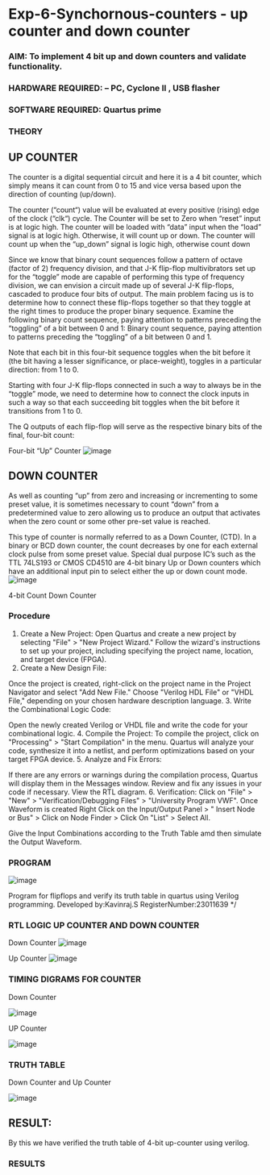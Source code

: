 # Exp-6-Synchornous-counters - up counter and down counter 
### AIM: To implement 4 bit up and down counters and validate  functionality.
### HARDWARE REQUIRED:  – PC, Cyclone II , USB flasher
### SOFTWARE REQUIRED:   Quartus prime
### THEORY 

## UP COUNTER 
The counter is a digital sequential circuit and here it is a 4 bit counter, which simply means it can count from 0 to 15 and vice versa based upon the direction of counting (up/down). 

The counter (“count“) value will be evaluated at every positive (rising) edge of the clock (“clk“) cycle.
The Counter will be set to Zero when “reset” input is at logic high.
The counter will be loaded with “data” input when the “load” signal is at logic high. Otherwise, it will count up or down.
The counter will count up when the “up_down” signal is logic high, otherwise count down

Since we know that binary count sequences follow a pattern of octave (factor of 2) frequency division, and that J-K flip-flop multivibrators set up for the “toggle” mode are capable of performing this type of frequency division, we can envision a circuit made up of several J-K flip-flops, cascaded to produce four bits of output.
The main problem facing us is to determine how to connect these flip-flops together so that they toggle at the right times to produce the proper binary sequence.
Examine the following binary count sequence, paying attention to patterns preceding the “toggling” of a bit between 0 and 1:
Binary count sequence, paying attention to patterns preceding the “toggling” of a bit between 0 and 1.

Note that each bit in this four-bit sequence toggles when the bit before it (the bit having a lesser significance, or place-weight), toggles in a particular direction: from 1 to 0.



 
 

Starting with four J-K flip-flops connected in such a way to always be in the “toggle” mode, we need to determine how to connect the clock inputs in such a way so that each succeeding bit toggles when the bit before it transitions from 1 to 0.

The Q outputs of each flip-flop will serve as the respective binary bits of the final, four-bit count:

 
 

Four-bit “Up” Counter
![image](https://user-images.githubusercontent.com/36288975/169644758-b2f4339d-9532-40c5-af40-8f4f8c942e2c.png)



## DOWN COUNTER 

As well as counting “up” from zero and increasing or incrementing to some preset value, it is sometimes necessary to count “down” from a predetermined value to zero allowing us to produce an output that activates when the zero count or some other pre-set value is reached.

This type of counter is normally referred to as a Down Counter, (CTD). In a binary or BCD down counter, the count decreases by one for each external clock pulse from some preset value. Special dual purpose IC’s such as the TTL 74LS193 or CMOS CD4510 are 4-bit binary Up or Down counters which have an additional input pin to select either the up or down count mode.
![image](https://user-images.githubusercontent.com/36288975/169644844-1a14e123-7228-4ed8-81a9-eb937dff4ac8.png)


4-bit Count Down Counter
### Procedure

1.	Create a New Project:
Open Quartus and create a new project by selecting "File" > "New Project Wizard."
Follow the wizard's instructions to set up your project, including specifying the project name, location, and target device (FPGA).
2.	Create a New Design File:

Once the project is created, right-click on the project name in the Project Navigator and select "Add New File."
Choose "Verilog HDL File" or "VHDL File," depending on your chosen hardware description language.
3.	Write the Combinational Logic Code:

Open the newly created Verilog or VHDL file and write the code for your combinational logic.
4.	Compile the Project:
To compile the project, click on "Processing" > "Start Compilation" in the menu.
Quartus will analyze your code, synthesize it into a netlist, and perform optimizations based on your target FPGA device.
5.	Analyze and Fix Errors:

If there are any errors or warnings during the compilation process, Quartus will display them in the Messages window.
Review and fix any issues in your code if necessary.
View the RTL diagram.
6.	Verification:
Click on "File" > "New" > "Verification/Debugging Files" > "University Program VWF".
Once Waveform is created Right Click on the Input/Output Panel > " Insert Node or Bus" > Click on Node Finder > Click On "List" > Select All.
 
Give the Input Combinations according to the Truth Table amd then simulate the Output Waveform.




### PROGRAM 

![image](https://github.com/ROLEX2616/Exp-7-Synchornous-counters-/assets/149988469/e153c0b4-80ad-4bb2-ada7-a9af9cd555ff)

Program for flipflops  and verify its truth table in quartus using Verilog programming.
Developed by:Kavinraj.S
RegisterNumber:23011639
*/






### RTL LOGIC UP COUNTER AND DOWN COUNTER  


Down Counter 
![image](https://github.com/ROLEX2616/Exp-7-Synchornous-counters-/assets/149988469/4e131073-f05b-4b3f-a664-c749c16a46b8)




Up Counter
![image](https://github.com/ROLEX2616/Exp-7-Synchornous-counters-/assets/149988469/6536d62a-2a12-4340-9d1b-9c111c06fbfb)










### TIMING DIGRAMS FOR COUNTER  

Down Counter


![image](https://github.com/ROLEX2616/Exp-7-Synchornous-counters-/assets/149988469/633d9ad1-e3aa-4cdf-944f-dd710d8d6304)



UP Counter

![image](https://github.com/ROLEX2616/Exp-7-Synchornous-counters-/assets/149988469/832dff0b-73b8-4466-8491-60f8d3f3f8e4)







### TRUTH TABLE
 Down Counter and Up Counter

 ![image](https://github.com/ROLEX2616/Exp-7-Synchornous-counters-/assets/149988469/ab2bce08-6de2-42f0-846c-db6c1f019268)






## RESULT:
By this we have verified the truth table of 4-bit up-counter using verilog.








### RESULTS 
